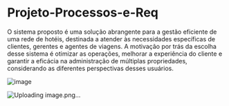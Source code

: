 # Projeto-Processos-e-Req

O sistema proposto é uma solução abrangente para a gestão eficiente de uma rede de hotéis, destinada a atender às necessidades específicas de clientes, gerentes e agentes de viagens. A motivação por trás da escolha desse sistema é otimizar as operações, melhorar a experiência do cliente e garantir a eficácia na administração de múltiplas propriedades, considerando as diferentes perspectivas desses usuários.

![image](https://github.com/GuiAlencarr/Projeto-Processos-e-Req/assets/133004558/b5b4f966-e232-4010-9c73-08282435f660)

![Uploading image.png…]()
